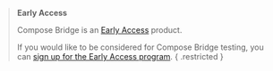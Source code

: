 > **Early Access**
>
> Compose Bridge is an [Early Access](release-lifecycle#early-access-ea) product.
>
> If you would like to be considered for Compose Bridge testing, you can
> [sign up for the Early Access program](https://www.docker.com/docker-desktop-preview-program/).
{ .restricted }
